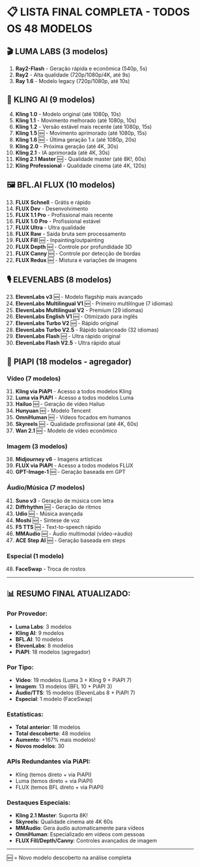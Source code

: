 # 📋 LISTA FINAL COMPLETA - TODOS OS 48 MODELOS

## 🎬 **LUMA LABS** (3 modelos)
1. **Ray2-Flash** - Geração rápida e econômica (540p, 5s)
2. **Ray2** - Alta qualidade (720p/1080p/4K, até 9s)
3. **Ray 1.6** - Modelo legacy (720p/1080p, até 10s)

## 🎥 **KLING AI** (9 modelos)
4. **Kling 1.0** - Modelo original (até 1080p, 10s)
5. **Kling 1.1** - Movimento melhorado (até 1080p, 10s)
6. **Kling 1.2** - Versão estável mais recente (até 1080p, 15s)
7. **Kling 1.5** 🆕 - Movimento aprimorado (até 1080p, 15s)
8. **Kling 1.6** 🆕 - Última geração 1.x (até 1080p, 20s)
9. **Kling 2.0** - Próxima geração (até 4K, 30s)
10. **Kling 2.1** - IA aprimorada (até 4K, 30s)
11. **Kling 2.1 Master** 🆕 - Qualidade master (até 8K!, 60s)
12. **Kling Professional** - Qualidade cinema (até 4K, 120s)

## 🖼️ **BFL.AI FLUX** (10 modelos)
13. **FLUX Schnell** - Grátis e rápido
14. **FLUX Dev** - Desenvolvimento
15. **FLUX 1.1 Pro** - Profissional mais recente
16. **FLUX 1.0 Pro** - Profissional estável
17. **FLUX Ultra** - Ultra qualidade
18. **FLUX Raw** - Saída bruta sem processamento
19. **FLUX Fill** 🆕 - Inpainting/outpainting
20. **FLUX Depth** 🆕 - Controle por profundidade 3D
21. **FLUX Canny** 🆕 - Controle por detecção de bordas
22. **FLUX Redux** 🆕 - Mistura e variações de imagens

## 🎙️ **ELEVENLABS** (8 modelos)
23. **ElevenLabs v3** 🆕 - Modelo flagship mais avançado
24. **ElevenLabs Multilingual V1** 🆕 - Primeiro multilíngue (7 idiomas)
25. **ElevenLabs Multilingual V2** - Premium (29 idiomas)
26. **ElevenLabs English V1** 🆕 - Otimizado para inglês
27. **ElevenLabs Turbo V2** 🆕 - Rápido original
28. **ElevenLabs Turbo V2.5** - Rápido balanceado (32 idiomas)
29. **ElevenLabs Flash** 🆕 - Ultra rápido original
30. **ElevenLabs Flash V2.5** - Ultra rápido atual

## 🔄 **PIAPI** (18 modelos - agregador)

### Vídeo (7 modelos)
31. **Kling via PiAPI** - Acesso a todos modelos Kling
32. **Luma via PiAPI** - Acesso a todos modelos Luma
33. **Hailuo** 🆕 - Geração de vídeo Hailuo
34. **Hunyuan** 🆕 - Modelo Tencent
35. **OmniHuman** 🆕 - Vídeos focados em humanos
36. **Skyreels** 🆕 - Qualidade profissional (até 4K, 60s)
37. **Wan 2.1** 🆕 - Modelo de vídeo econômico

### Imagem (3 modelos)
38. **Midjourney v6** - Imagens artísticas
39. **FLUX via PiAPI** - Acesso a todos modelos FLUX
40. **GPT-Image-1** 🆕 - Geração baseada em GPT

### Áudio/Música (7 modelos)
41. **Suno v3** - Geração de música com letra
42. **Diffrhythm** 🆕 - Geração de ritmos
43. **Udio** 🆕 - Música avançada
44. **Moshi** 🆕 - Síntese de voz
45. **F5 TTS** 🆕 - Text-to-speech rápido
46. **MMAudio** 🆕 - Áudio multimodal (vídeo→áudio)
47. **ACE Step AI** 🆕 - Geração baseada em steps

### Especial (1 modelo)
48. **FaceSwap** - Troca de rostos

---

## 📊 **RESUMO FINAL ATUALIZADO**:

### Por Provedor:
- **Luma Labs**: 3 modelos
- **Kling AI**: 9 modelos
- **BFL.AI**: 10 modelos
- **ElevenLabs**: 8 modelos
- **PiAPI**: 18 modelos (agregador)

### Por Tipo:
- **Vídeo**: 19 modelos (Luma 3 + Kling 9 + PiAPI 7)
- **Imagem**: 13 modelos (BFL 10 + PiAPI 3)
- **Áudio/TTS**: 15 modelos (ElevenLabs 8 + PiAPI 7)
- **Especial**: 1 modelo (FaceSwap)

### Estatísticas:
- **Total anterior**: 18 modelos
- **Total descoberto**: 48 modelos
- **Aumento**: +167% mais modelos!
- **Novos modelos**: 30

### APIs Redundantes via PiAPI:
- Kling (temos direto + via PiAPI)
- Luma (temos direto + via PiAPI)
- FLUX (temos BFL direto + via PiAPI)

### Destaques Especiais:
- **Kling 2.1 Master**: Suporta 8K!
- **Skyreels**: Qualidade cinema até 4K 60s
- **MMAudio**: Gera áudio automaticamente para vídeos
- **OmniHuman**: Especializado em vídeos com pessoas
- **FLUX Fill/Depth/Canny**: Controles avançados de imagem

---

🆕 = Novo modelo descoberto na análise completa